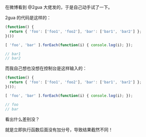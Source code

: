 在微博看到 @2gua 大佬发的，于是自己动手试了一下。

2gua 的代码是这样的：

```js
(function() {
  return { 'foo': ['foo1', 'foo2'], 'bar': ['bar1', 'bar2'] };
}())

[ 'foo', 'bar' ].forEach(function(i) { console.log(i); });

// bar1
// bar2
```

而我自己想也没想在控制台是这样输入的：

```js
(function() {
  return { 'foo': ['foo1', 'foo2'], 'bar': ['bar1', 'bar2'] };
}());

[ 'foo', 'bar' ].forEach(function(i) { console.log(i); });

// foo
// bar
```

看出什么差别没？

就是立即执行函数后面没有加分号，导致结果截然不同！